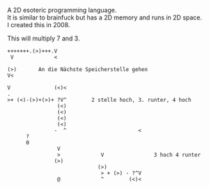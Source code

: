 A 2D esoteric programming language. <br>
It is similar to brainfuck but has a 2D memory and runs in 2D space.<br>
I created this in 2008.<br>

This will multiply 7 and 3.

```
+++++++.(>)+++.V
 V             <

(>)       An die Nächste Speicherstelle gehen
V<

V              (<)<
.
>+ (<)-(>)+(>)+ ?V^        2 stelle hoch, 3. runter, 4 hoch
                (<)
                (<)
                (<)
                (<)
               -  ^                       <
      ?
      0          
                V
                >             V                3 hoch 4 runter
               (>)
                             (>)
                              > + (>) - ?^V
                @             ^        (<)<


```
